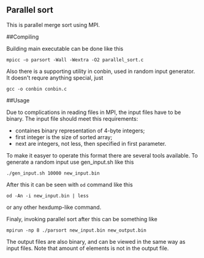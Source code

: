 Parallel sort
-------------

This is parallel merge sort using MPI.

##Compiling

Building main executable can be done like this 
	
	mpicc -o parsort -Wall -Wextra -O2 parallel_sort.c

Also there is a supporting utility in conbin, used in random input generator.
It doesn't requre anything special, just

	gcc -o conbin conbin.c

##Usage

Due to complications in reading files in MPI, the input files have to be binary.
The input file should meet this requirements:
 - containes binary representation of 4-byte integers;
 - first integer is the size of sorted array;
 - next are integers, not less, then specified in first parameter.

To make it easyer to operate this format there are several tools available.
To generate a random input use gen_input.sh like this

	./gen_input.sh 10000 new_input.bin

After this it can be seen with `od` command like this

	od -An -i new_input.bin | less

or any other hexdump-like command. 

Finaly, invoking parallel sort after this can be something like

	mpirun -np 8 ./parsort new_input.bin new_output.bin

The output files are also binary, and can be viewed in the same way as input files.
Note that amount of elements is not in the output file.


